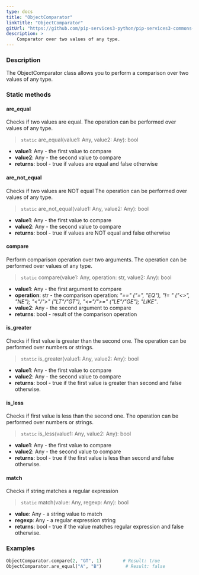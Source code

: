 ```yaml
---
type: docs
title: "ObjectComparator"
linkTitle: "ObjectComparator"
gitUrl: "https://github.com/pip-services3-python/pip-services3-commons-python"
description: >
    Comparator over two values of any type.
---
```


### Description

The ObjectComparator class allows you to perform a comparison over two values of any type.

### Static methods

#### are_equal
Checks if two values are equal.
The operation can be performed over values of any type.

> `static` are_equal(value1: Any, value2: Any): bool

- **value1**: Any - the first value to compare
- **value2**: Any - the second value to compare
- **returns**: bool - true if values are equal and false otherwise

#### are_not_equal
Checks if two values are NOT equal
The operation can be performed over values of any type.

> `static` are_not_equal(value1: Any, value2: Any): bool

- **value1**: Any - the first value to compare 
- **value2**: Any - the second value to compare
- **returns**: bool - true if values are NOT equal and false otherwise

#### compare
Perform comparison operation over two arguments.
The operation can be performed over values of any type.

> `static` compare(value1: Any, operation: str, value2: Any): bool

- **value1**: Any - the first argument to compare
- **operation**: str - the comparison operation: *"==" ("=", "EQ"), "!= " ("<>", "NE"); "<"/">" ("LT"/"GT"), "<="/">=" ("LE"/"GE"); "LIKE"*.
- **value2**: Any - the second argument to compare
- **returns**: bool - result of the comparison operation

#### is_greater
Checks if first value is greater than the second one.
The operation can be performed over numbers or strings.

> `static` is_greater(value1: Any, value2: Any): bool

- **value1**: Any - the first value to compare
- **value2**: Any - the second value to compare
- **returns**: bool - true if the first value is greater than second and false otherwise.

#### is_less
Checks if first value is less than the second one.
The operation can be performed over numbers or strings.

> `static` is_less(value1: Any, value2: Any): bool

- **value1**: Any - the first value to compare
- **value2**: Any - the second value to compare
- **returns**: bool - true if the first value is less than second and false otherwise.

#### match
Checks if string matches a regular expression

> `static` match(value: Any, regexp: Any): bool

- **value**: Any - a string value to match
- **regexp**: Any - a regular expression string
- **returns**: bool - true if the value matches regular expression and false otherwise.

### Examples
```python
ObjectComparator.compare(2, "GT", 1)        # Result: true
ObjectComparator.are_equal("A", "B")         # Result: false

```
